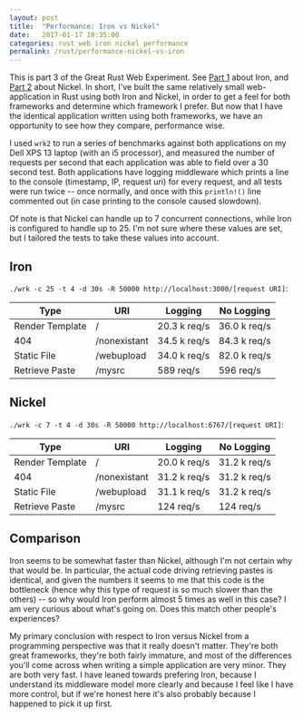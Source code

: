 ```yaml
---
layout: post
title:  "Performance: Iron vs Nickel"
date:   2017-01-17 10:35:00
categories: rust web iron nickel performance
permalink: /rust/performance-nickel-vs-iron
---
```


This is part 3 of the Great Rust Web Experiment. See [Part 1](/rust/iron-getting-started) about Iron, and [Part 2](/rust/nickel-getting-started) about Nickel. In short, I've built the same relatively small web-application in Rust using both Iron and Nickel, in order to get a feel for both frameworks and determine which framework I prefer. But now that I have the identical application written using both frameworks, we have an opportunity to see how they compare, performance wise.

I used `wrk2` to run a series of benchmarks against both applications on my Dell XPS 13 laptop (with an i5 processor), and measured the number of requests per second that each application was able to field over a 30 second test. Both applications have logging middleware which prints a line to the console (timestamp, IP, request uri) for every request, and all tests were run twice -- once normally, and once with this `println!()` line commented out (in case printing to the console caused slowdown).

Of note is that Nickel can handle up to 7 concurrent connections, while Iron is configured to handle up to 25. I'm not sure where these values are set, but I tailored the tests to take these values into account.

## Iron

`./wrk -c 25 -t 4 -d 30s -R 50000 http://localhost:3000/[request URI]`:

| Type | URI | Logging | No Logging |
|---|---|---|---|
| Render Template | /            | 20.3 k req/s | 36.0 k req/s |
| 404             | /nonexistant | 34.5 k req/s | 84.3 k req/s |
| Static File     | /webupload   | 34.0 k req/s | 82.0 k req/s |
| Retrieve Paste  | /mysrc       | 589 req/s    | 596 req/s    |

## Nickel

`./wrk -c 7 -t 4 -d 30s -R 50000 http://localhost:6767/[request URI]`:

| Type | URI | Logging | No Logging |
|---|---|---|---|
| Render Template | /            | 20.0 k req/s | 31.2 k req/s |
| 404             | /nonexistant | 31.2 k req/s | 31.2 k req/s |
| Static File     | /webupload   | 31.1 k req/s | 31.2 k req/s |
| Retrieve Paste  | /mysrc       | 124 req/s    | 124 req/s    |

## Comparison

Iron seems to be somewhat faster than Nickel, although I'm not certain why that would be. In particular, the actual code driving retrieving pastes is identical, and given the numbers it seems to me that this code is the bottleneck (hence why this type of request is so much slower than the others) -- so why would Iron perform almost 5 times as well in this case? I am very curious about what's going on. Does this match other people's experiences?

My primary conclusion with respect to Iron versus Nickel from a programming perspective was that it really doesn't matter. They're both great frameworks, they're both fairly immature, and most of the differences you'll come across when writing a simple application are very minor. They are both very fast. I have leaned towards prefering Iron, because I understand its middleware model more clearly and because I feel like I have more control, but if we're honest here it's also probably because I happened to pick it up first.
